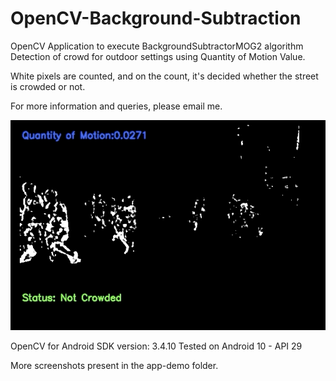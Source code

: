 # OpenCV-Background-Subtraction
OpenCV Application to execute BackgroundSubtractorMOG2 algorithm
Detection of crowd for outdoor settings using Quantity of Motion Value.

White pixels are counted, and on the count, it's decided whether the street is crowded or not.

For more information and queries, please email me.

![Crowd Detection using OpenCV and Android](app-demo/QOM.gif)


OpenCV for Android SDK version: 3.4.10
Tested on Android 10 - API 29

More screenshots present in the app-demo folder.
